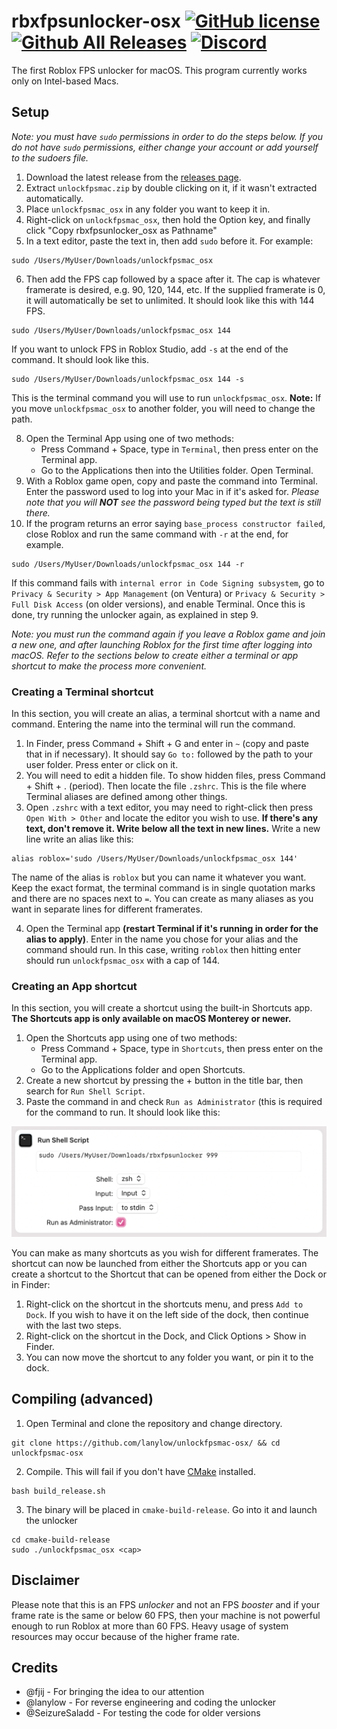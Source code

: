 # rbxfpsunlocker-osx [![GitHub license](https://img.shields.io/github/license/lanylow/rbxfpsunlocker-osx?color=informational)](https://github.com/lanylow/rbxfpsunlocker-osx/blob/main/LICENSE) [![Github All Releases](https://img.shields.io/github/downloads/lanylow/rbxfpsunlocker-osx/total.svg?color=informational)]() [![Discord](https://img.shields.io/badge/chat-discord-informational)](https://discord.gg/MrtJvV5tKv)

The first Roblox FPS unlocker for macOS. This program currently works only on Intel-based Macs.

## Setup

*Note: you must have `sudo` permissions in order to do the steps below. If you do not have `sudo` permissions, either change your account or add yourself to the sudoers file.*
1. Download the latest release from the [releases page](https://github.com/lanylow/rbxfpsunlocker-osx/releases).
2. Extract `unlockfpsmac.zip` by double clicking on it, if it wasn't extracted automatically.
3. Place `unlockfpsmac_osx` in any folder you want to keep it in.
4. Right-click on `unlockfpsmac_osx`, then hold the Option key, and finally click "Copy rbxfpsunlocker_osx as Pathname"
5. In a text editor, paste the text in, then add `sudo` before it. For example:
```
sudo /Users/MyUser/Downloads/unlockfpsmac_osx
```
6. Then add the FPS cap followed by a space after it. The cap is whatever framerate is desired, e.g. 90, 120, 144, etc. If the supplied framerate is 0, it will automatically be set to unlimited.
It should look like this with 144 FPS.
```
sudo /Users/MyUser/Downloads/unlockfpsmac_osx 144
```
If you want to unlock FPS in Roblox Studio, add `-s` at the end of the command. It should look like this.
```
sudo /Users/MyUser/Downloads/unlockfpsmac_osx 144 -s
```
This is the terminal command you will use to run `unlockfpsmac_osx`. **Note:** If you move `unlockfpsmac_osx` to another folder, you will need to change the path.

8. Open the Terminal App using one of two methods:
	* Press Command + Space, type in `Terminal`, then press enter on the Terminal app. 
	* Go to the Applications then into the Utilities folder. Open Terminal.
9. With a Roblox game open, copy and paste the command into Terminal. Enter the password used to log into your Mac in if it's asked for. *Please note that you will **NOT** see the password being typed but the text is still there.*
10. If the program returns an error saying `base_process constructor failed`, close Roblox and run the same command with `-r` at the end, for example.
```
sudo /Users/MyUser/Downloads/unlockfpsmac_osx 144 -r
```
If this command fails with `internal error in Code Signing subsystem`, go to `Privacy & Security > App Management` (on Ventura) or `Privacy & Security > Full Disk Access` (on older versions), and enable Terminal. Once this is done, try running the unlocker again, as explained in step 9.

*Note: you must run the command again if you leave a Roblox game and join a new one, and after launching Roblox for the first time after logging into macOS. Refer to the sections below to create either a terminal or app shortcut to make the process more convenient.*

### Creating a Terminal shortcut

In this section, you will create an alias, a terminal shortcut with a name and command. Entering the name into the terminal will run the command. 
1. In Finder, press Command + Shift + G and enter in `~` (copy and paste that in if necessary). It should say `Go to:` followed by the path to your user folder. Press enter or click on it. 
2. You will need to edit a hidden file. To show hidden files, press Command + Shift + . (period). Then locate the file `.zshrc`. This is the file where Terminal aliases are defined among other things.
3. Open `.zshrc` with a text editor, you may need to right-click then press `Open With > Other` and locate the editor you wish to use.
**If there's any text, don't remove it. Write below all the text in new lines.** Write a new line write an alias like this:
```
alias roblox='sudo /Users/MyUser/Downloads/unlockfpsmac_osx 144'
```
The name of the alias is `roblox` but you can name it whatever you want. Keep the exact format, the terminal command is in single quotation marks and there are no spaces next to `=`. You can create as many aliases as you want in separate lines for different framerates.
 
4. Open the Terminal app **(restart Terminal if it's running in order for the alias to apply)**. Enter in the name you chose for your alias and the command should run. In this case, writing `roblox` then hitting enter should run `unlockfpsmac_osx` with a cap of 144.

### Creating an App shortcut
In this section, you will create a shortcut using the built-in Shortcuts app. **The Shortcuts app is only available on macOS Monterey or newer.**

1. Open the Shortcuts app using one of two methods:
	* Press Command + Space, type in `Shortcuts`, then press enter on the Terminal app. 
	* Go to the Applications folder and open Shortcuts.
2. Create a new shortcut by pressing the + button in the title bar, then search for `Run Shell Script`. 
3. Paste the command in and check `Run as Administrator` (this is required for the command to run. It should look like this:

![Screenshot](ShortcutExample.png)

You can make as many shortcuts as you wish for different framerates. The shortcut can now be launched from either the Shortcuts app or you can create a shortcut to the Shortcut that can be opened from either the Dock or in Finder:

1. Right-click on the shortcut in the shortcuts menu, and press `Add to Dock`. If you wish to have it on the left side of the dock, then continue with the last two steps. 
2. Right-click on the shortcut in the Dock, and Click Options > Show in Finder.
3. You can now move the shortcut to any folder you want, or pin it to the dock.

## Compiling (advanced)

1. Open Terminal and clone the repository and change directory.

```
git clone https://github.com/lanylow/unlockfpsmac-osx/ && cd unlockfpsmac-osx
```

2. Compile. This will fail if you don't have [CMake](https://formulae.brew.sh/formula/cmake) installed.

```
bash build_release.sh
```

3. The binary will be placed in `cmake-build-release`. Go into it and launch the unlocker

```
cd cmake-build-release
sudo ./unlockfpsmac_osx <cap>
```

## Disclaimer

Please note that this is an FPS *unlocker* and not an FPS *booster* and if your frame rate is the same or below 60 FPS, then your machine is not powerful enough to run Roblox at more than 60 FPS. Heavy usage of system resources may occur because of the higher frame rate.

## Credits

 - @fjij - For bringing the idea to our attention
 - @lanylow - For reverse engineering and coding the unlocker
 - @SeizureSaladd - For testing the code for older versions

